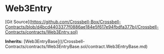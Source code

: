# Web3Entry
[Git Source](https://github.com/Crossbell-Box/Crossbell-Contracts/blob/d4bcd4403377f0886ae184e5f617e94fbdfa377b(/Crossbell-Contracts/contracts/Web3Entry.sol)

**Inherits:**
[Web3EntryBase]((/Crossbell-Contracts/contracts/Web3EntryBase.sol/contract.Web3EntryBase.md)


